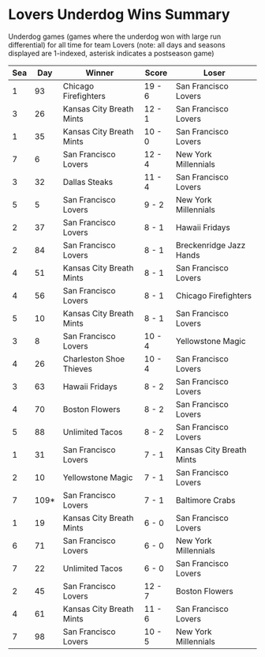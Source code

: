 # Lovers Underdog Wins Summary



Underdog games (games where the underdog won with large run differential) for all time for team Lovers (note: all days and seasons displayed are 1-indexed, asterisk indicates a postseason game)


| Sea | Day | Winner | Score | Loser | 
| ------ |------ |------ |------ |------ |
| 1 | 93 | Chicago Firefighters | 19 - 6 | San Francisco Lovers | 
| 3 | 26 | Kansas City Breath Mints | 12 - 1 | San Francisco Lovers | 
| 1 | 35 | Kansas City Breath Mints | 10 - 0 | San Francisco Lovers | 
| 7 | 6 | San Francisco Lovers | 12 - 4 | New York Millennials | 
| 3 | 32 | Dallas Steaks | 11 - 4 | San Francisco Lovers | 
| 5 | 5 | San Francisco Lovers | 9 - 2 | New York Millennials | 
| 2 | 37 | San Francisco Lovers | 8 - 1 | Hawaii Fridays | 
| 2 | 84 | San Francisco Lovers | 8 - 1 | Breckenridge Jazz Hands | 
| 4 | 51 | Kansas City Breath Mints | 8 - 1 | San Francisco Lovers | 
| 4 | 56 | San Francisco Lovers | 8 - 1 | Chicago Firefighters | 
| 5 | 10 | Kansas City Breath Mints | 8 - 1 | San Francisco Lovers | 
| 3 | 8 | San Francisco Lovers | 10 - 4 | Yellowstone Magic | 
| 4 | 26 | Charleston Shoe Thieves | 10 - 4 | San Francisco Lovers | 
| 3 | 63 | Hawaii Fridays | 8 - 2 | San Francisco Lovers | 
| 4 | 70 | Boston Flowers | 8 - 2 | San Francisco Lovers | 
| 5 | 88 | Unlimited Tacos | 8 - 2 | San Francisco Lovers | 
| 1 | 31 | San Francisco Lovers | 7 - 1 | Kansas City Breath Mints | 
| 2 | 10 | Yellowstone Magic | 7 - 1 | San Francisco Lovers | 
| 7 | 109* | San Francisco Lovers | 7 - 1 | Baltimore Crabs | 
| 1 | 19 | Kansas City Breath Mints | 6 - 0 | San Francisco Lovers | 
| 6 | 71 | San Francisco Lovers | 6 - 0 | New York Millennials | 
| 7 | 22 | Unlimited Tacos | 6 - 0 | San Francisco Lovers | 
| 2 | 45 | San Francisco Lovers | 12 - 7 | Boston Flowers | 
| 4 | 61 | Kansas City Breath Mints | 11 - 6 | San Francisco Lovers | 
| 7 | 98 | San Francisco Lovers | 10 - 5 | New York Millennials | 


